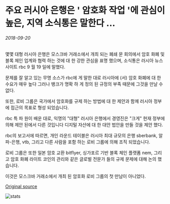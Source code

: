 # 주요 러시아 은행은 ' 암호화 작업 '에 관심이 높은, 지역 소식통은 말한다 ...

###### 2018-09-20

몇몇 대형 러시아 은행은 모스크바 거래소에서 개최 되는 폐쇄 문 회의에서 암호 화폐 및 블록 체인 업계와 협력 하는 것에 대 한 강한 관심을 표명 했으며, 소식통은 러시아 뉴스 사이트 rbc 9 월 19 일에 말했다.

문제를 잘 알고 있는 무명 소스가 rbc에 게 말한 대로 러시아에 (서) 암호 화폐에 대 한 수요가 매우 높다 그러나 뱅크가 명확 하 게 정의 된 규정의 부족 때문에 그것을 만날 수 없다.

또한, 로비 그룹은 국가에서 암호화를 규제 하는 방법에 대 한 제안과 함께 러시아 정부에 접근의 목표로 형성 되었습니다.

rbc 특 파 원이 배운 대로, 익명의 "대형" 러시아 은행에서 경영진은 "크게" 현재 정부에 의해 제안 된에서 다른 것입니다 디지털 자산에 대 한 대안 법안을 만들 것을 제안 했다.

rbc의 보고서에 따르면, 개인 라운드 테이블은 러시아 최대 규모의 은행 sberbank, 알파-은행, vtb, 그리고 다른 사람을 포함 하는 로비 그룹에 의해 조직 되었습니다.

로비 그룹은 또한 일본 암호 교환 bitflyer, 싱가포르 기반 블록 체인 플랫폼 nem, 그리고 암호 화폐 라이트 코인의 관리와 같은 글로벌 전문가 들의 규제 문제에 대해 논의 했습니다.

이것은 모스크바 거래소에서 개최 된 암호화 로비 그룹의 첫 만남이 아니었다.

[Original source](https://cointelegraph.com/news/major-russian-banks-highly-interested-in-working-with-crypto-local-sources-say)

![stats](https://c.statcounter.com/11760860/0/a89fa40b/1/ "stats")
